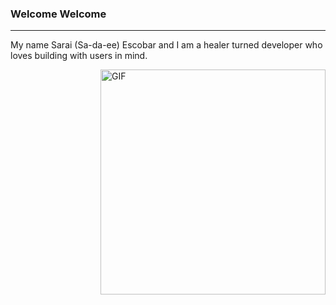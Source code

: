 ### Welcome Welcome 

----------------------------------------------------------------------------------------------------------------------------------

My name Sarai (Sa-da-ee) Escobar and I am a healer turned developer who loves building with users in mind. 




<img align="right" alt="GIF" src="https://user-images.githubusercontent.com/104605078/223020940-bfb50526-ce30-4dde-94bc-9a1c880984b7.gif" width="360px"/>

<!-- [![Sarai's GitHub stats](https://github-readme-stats.vercel.app/api?username=saraiee17&theme=gradient)](https://github.com/saraiee17/github-readme-stats)
[![Top Langs](https://github-readme-stats.vercel.app/api/top-langs/?username=saraiee17&layout=compact)](https://github.com/saraiee17/github-readme-stats)
 -->

